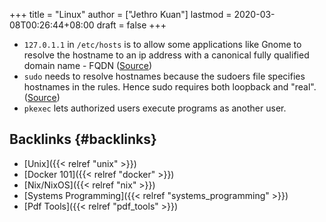 +++
title = "Linux"
author = ["Jethro Kuan"]
lastmod = 2020-03-08T00:26:44+08:00
draft = false
+++

-   `127.0.1.1` in `/etc/hosts` is to allow some applications like Gnome to
    resolve the hostname to an ip address with a canonical fully
    qualified domain name - FQDN ([Source](http://www.leonardoborda.com/blog/127-0-1-1-ubuntu-debian/))
-   `sudo` needs to resolve hostnames because the sudoers file specifies
    hostnames in the rules. Hence sudo requires both loopback and
    "real". ([Source](https://unix.stackexchange.com/questions/218145/why-does-sudo-need-the-loopback-interface))
-   `pkexec` lets authorized users execute programs as another user.


## Backlinks {#backlinks}

-   [Unix]({{< relref "unix" >}})
-   [Docker 101]({{< relref "docker" >}})
-   [Nix/NixOS]({{< relref "nix" >}})
-   [Systems Programming]({{< relref "systems_programming" >}})
-   [Pdf Tools]({{< relref "pdf_tools" >}})
